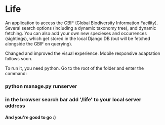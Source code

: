 # Life

An application to access the GBIF (Global Biodiversity Information Facility).
Several search options (including a dynamic taxonomy tree), and dynamic fetching.
You can also add your own new specieses and occurrences (sightings), which get stored in the local Django DB (but will be fetched alongside the GBIF on querying).

Changed and improved the visual experience. Mobile responsive adaptation follows soon.

To run it, you need python.
Go to the root of the folder and enter the command:

### python manage.py runserver
### in the browser search bar add '/life' to your local server address

#### And you're good to go :)
